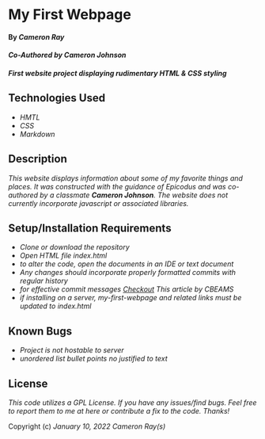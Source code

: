 # My First Webpage

#### By _**Cameron Ray**_
#### _**Co-Authored by Cameron Johnson**_

#### _First website project displaying rudimentary HTML & CSS styling_

## Technologies Used

* _HMTL_
* _CSS_
* _Markdown_


## Description

_This website displays information about some of my favorite things and places. It was constructed with the guidance of Epicodus and was co-authored by a classmate **Cameron Johnson**. The website does not currently incorporate javascript or associated libraries._

## Setup/Installation Requirements

* _Clone or download the repository_
* _Open HTML file index.html_
* _to alter the code, open the documents in an IDE or text document_
* _Any changes should incorporate properly formatted commits with regular history_
* _for effective commit messages [Checkout](https://cbea.ms/git-commit/) This article by CBEAMS_
* _if installing on a server, my-first-webpage and related links must be updated to index.html_


## Known Bugs

* _Project is not hostable to server_
* _unordered list bullet points no justified to text_

## License

_This code utilizes a GPL License. If you have any issues/find bugs. Feel free to report them to me at here or contribute a fix to the code. Thanks!_

Copyright (c) _January 10, 2022_ _Cameron Ray(s)_